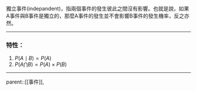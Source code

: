 獨立事件(indepandent)，指兩個事件的發生彼此之間沒有影響。也就是說，如果A事件與B事件是獨立的，那麼A事件的發生並不會影響B事件的發生機率，反之亦然。
- - -
### 特性：
1. $P(A \mid B)=P(A)$
2. $P(A \bigcap B)=P(A)\times P(B)$
- - -
parent::[[事件]],